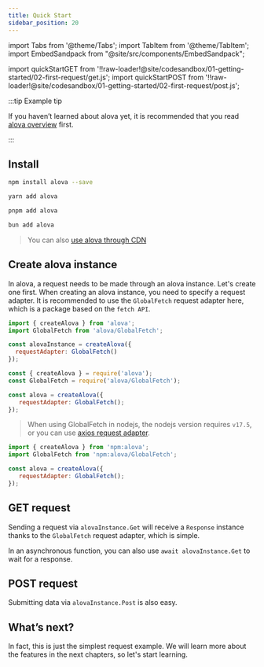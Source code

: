 ```yaml
---
title: Quick Start
sidebar_position: 20
---
```


import Tabs from '@theme/Tabs';
import TabItem from '@theme/TabItem';
import EmbedSandpack from "@site/src/components/EmbedSandpack";

import quickStartGET from '!!raw-loader!@site/codesandbox/01-getting-started/02-first-request/get.js';
import quickStartPOST from '!!raw-loader!@site/codesandbox/01-getting-started/02-first-request/post.js';

:::tip Example tip

If you haven’t learned about alova yet, it is recommended that you read [alova overview](/tutorial/getting-started) first.

:::

## Install

<Tabs>
<TabItem value="1" label="npm">

```bash
npm install alova --save
```

</TabItem>
<TabItem value="2" label="yarn">

```bash
yarn add alova
```

</TabItem>
<TabItem value="3" label="pnpm">

```bash
pnpm add alova
```

</TabItem>
<TabItem value="4" label="bun">

```bash
bun add alova
```

</TabItem>
</Tabs>

> You can also [use alova through CDN](/tutorial/others/use-in-static)

## Create alova instance

In alova, a request needs to be made through an alova instance. Let's create one first. When creating an alova instance, you need to specify a request adapter. It is recommended to use the `GlobalFetch` request adapter here, which is a package based on the `fetch API`.

<Tabs>
<TabItem value="1" label="esModule">

```javascript
import { createAlova } from 'alova';
import GlobalFetch from 'alova/GlobalFetch';

const alovaInstance = createAlova({
  requestAdapter: GlobalFetch()
});
```

</TabItem>
<TabItem value="2" label="commonJS">

```javascript
const { createAlova } = require('alova');
const GlobalFetch = require('alova/GlobalFetch');

const alova = createAlova({
   requestAdapter: GlobalFetch();
});
```

> When using GlobalFetch in nodejs, the nodejs version requires `v17.5`, or you can use [axios request adapter](/tutorial/request-adapter/alova-adapter-axios/).

</TabItem>
<TabItem value="3" label="deno">

```javascript
import { createAlova } from 'npm:alova';
import GlobalFetch from 'npm:alova/GlobalFetch';

const alova = createAlova({
   requestAdapter: GlobalFetch();
});
```

</TabItem>
</Tabs>

## GET request

Sending a request via `alovaInstance.Get` will receive a `Response` instance thanks to the `GlobalFetch` request adapter, which is simple.

<EmbedSandpack template="vanilla" mainFile={quickStartGET} editorHeight={400} containBaseURL={false} />

In an asynchronous function, you can also use `await alovaInstance.Get` to wait for a response.

## POST request

Submitting data via `alovaInstance.Post` is also easy.

<EmbedSandpack template="vanilla" mainFile={quickStartPOST} editorHeight={400} containBaseURL={false} />

## What’s next?

In fact, this is just the simplest request example. We will learn more about the features in the next chapters, so let's start learning.
